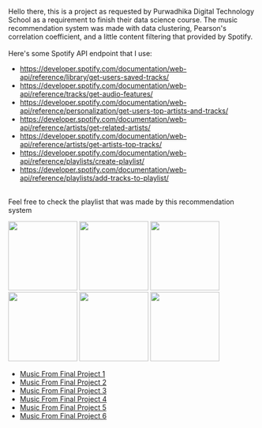 Hello there, this is a project as requested by Purwadhika Digital Technology School as a requirement to finish their data science course.
The music recommendation system was made with data clustering, Pearson's correlation coefficient, and a little content filtering that provided by Spotify.
<br>
<br>
Here's some Spotify API endpoint that I use:<br>
* https://developer.spotify.com/documentation/web-api/reference/library/get-users-saved-tracks/
* https://developer.spotify.com/documentation/web-api/reference/tracks/get-audio-features/
* https://developer.spotify.com/documentation/web-api/reference/personalization/get-users-top-artists-and-tracks/
* https://developer.spotify.com/documentation/web-api/reference/artists/get-related-artists/
* https://developer.spotify.com/documentation/web-api/reference/artists/get-artists-top-tracks/
* https://developer.spotify.com/documentation/web-api/reference/playlists/create-playlist/
* https://developer.spotify.com/documentation/web-api/reference/playlists/add-tracks-to-playlist/
<br>
Feel free to check the playlist that was made by this recommendation system
<p float="left">
  <img src="https://res.cloudinary.com/netizet/image/upload/v1592544824/IMG_20200619_123136_378_su6nrl.jpg" width="140" />
  <img src="https://res.cloudinary.com/netizet/image/upload/v1592544824/IMG_20200619_123140_335_vuuaov.jpg" width="140" /> 
  <img src="https://res.cloudinary.com/netizet/image/upload/v1592544824/IMG_20200619_123144_432_aylw6e.jpg" width="140" />
  <img src="https://res.cloudinary.com/netizet/image/upload/v1592544824/IMG_20200619_123148_405_n1i8qr.jpg" width="140" />
  <img src="https://res.cloudinary.com/netizet/image/upload/v1592544824/IMG_20200619_123152_546_cuuguf.jpg" width="140" /> 
  <img src="https://res.cloudinary.com/netizet/image/upload/v1592544824/IMG_20200619_123156_595_r5xfic.jpg" width="140" />
</p>


* [Music From Final Project 1](https://open.spotify.com/playlist/2evgGdaDagUHvDqhNNG7pM?si=AUuP_vAlQ_mS0KOP1qMt6w)
* [Music From Final Project 2](https://open.spotify.com/playlist/0vcZPqe7JOKqWOkRi62vid?si=fgcyCHbGRaCkTmgXQ0r_Hg)
* [Music From Final Project 3](https://open.spotify.com/playlist/2yoeICv7TkSqnh220UMwIE?si=smdH2XCDQvq_t8AQk-S6og)
* [Music From Final Project 4](https://open.spotify.com/playlist/6Buvk2gEbhZ4lJwlIQGUhE?si=eaZcUcSgRRq1Z6wEyAAu3w)
* [Music From Final Project 5](https://open.spotify.com/playlist/2HmaeG1YCp4fzvextlLepg?si=j4KbuZhEQ6C-DJJs--75NQ)
* [Music From Final Project 6](https://open.spotify.com/playlist/4pdGZJ8j5GIcAkfkrtkm5H?si=lRJQrAuERa6abHOPBYHKxQ)
